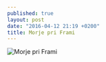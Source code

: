 ```yaml
---
published: true
layout: post
date: "2016-04-12 21:19 +0200"
title: Morje pri Frami
---
```


![Morje pri Frami]({{site.baseurl}}/media/morjePriFrami.jpg)

